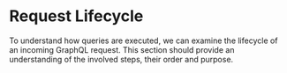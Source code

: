 # Request Lifecycle

To understand how queries are executed, we can examine the lifecycle of an incoming GraphQL request.
This section should provide an understanding of the involved steps, their order and purpose.
